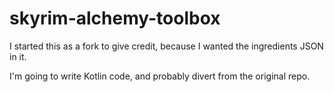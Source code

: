 # skyrim-alchemy-toolbox
I started this as a fork to give credit, because I wanted the ingredients JSON in it.

I'm going to write Kotlin code, and probably divert from the original repo.
